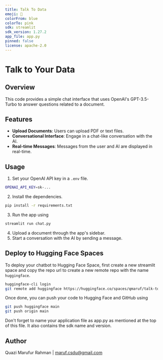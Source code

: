```yaml
---
title: Talk To Data
emoji: 🐠
colorFrom: blue
colorTo: pink
sdk: streamlit
sdk_version: 1.27.2
app_file: app.py
pinned: false
license: apache-2.0
---
```


# Talk to Your Data

## Overview

This code provides a simple chat interface that uses OpenAI's GPT-3.5-Turbo to answer questions related to a document.

## Features

- **Upload Documents**: Users can upload PDF or text files.
- **Conversational Interface**: Engage in a chat-like conversation with the AI.
- **Real-time Messages**: Messages from the user and AI are displayed in real-time.

## Usage

1. Set your OpenAI API key in a `.env` file.
```bash
OPENAI_API_KEY=sk-...
```
2. Install the dependencies.
```bash
pip install -r requirements.txt
```
3. Run the app using
```bash
streamlit run chat.py
```
4. Upload a document through the app's sidebar.
5. Start a conversation with the AI by sending a message.

## Deploy to Hugging Face Spaces
To deploy your chatbot to Hugging Face Space, first create a new streamlit space and copy the repo url to create a new remote repo with the name `huggingface`.

```bash
huggingface-cli login
git remote add huggingface https://huggingface.co/spaces/qmaruf/talk-to-data
```
Once done, you can push your code to Hugging Face and GitHub using

```bash
git push huggingface main
git push origin main
```

Don't forget to name your application file as app.py as mentioned at the top of this file. It also contains the sdk name and version.


## Author
Quazi Marufur Rahman | maruf.csdu@gmail.com
